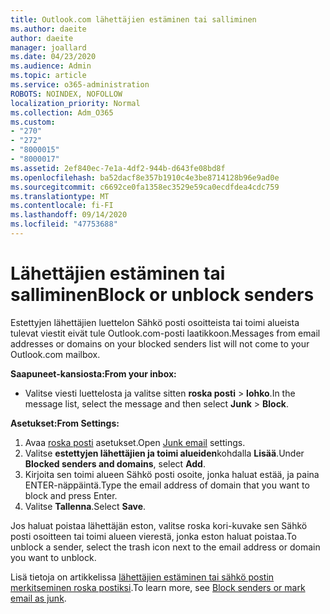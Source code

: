 ```yaml
---
title: Outlook.com lähettäjien estäminen tai salliminen
ms.author: daeite
author: daeite
manager: joallard
ms.date: 04/23/2020
ms.audience: Admin
ms.topic: article
ms.service: o365-administration
ROBOTS: NOINDEX, NOFOLLOW
localization_priority: Normal
ms.collection: Adm_O365
ms.custom:
- "270"
- "272"
- "8000015"
- "8000017"
ms.assetid: 2ef840ec-7e1a-4df2-944b-d643fe08bd8f
ms.openlocfilehash: ba52dacf8e357b1910c4e3be8714128b96e9ad0e
ms.sourcegitcommit: c6692ce0fa1358ec3529e59ca0ecdfdea4cdc759
ms.translationtype: MT
ms.contentlocale: fi-FI
ms.lasthandoff: 09/14/2020
ms.locfileid: "47753688"
---
```

# <a name="block-or-unblock-senders"></a><span data-ttu-id="b1869-102">Lähettäjien estäminen tai salliminen</span><span class="sxs-lookup"><span data-stu-id="b1869-102">Block or unblock senders</span></span>

<span data-ttu-id="b1869-103">Estettyjen lähettäjien luettelon Sähkö posti osoitteista tai toimi alueista tulevat viestit eivät tule Outlook.com-posti laatikkoon.</span><span class="sxs-lookup"><span data-stu-id="b1869-103">Messages from email addresses or domains on your blocked senders list will not come to your Outlook.com mailbox.</span></span>

<span data-ttu-id="b1869-104">**Saapuneet-kansiosta:**</span><span class="sxs-lookup"><span data-stu-id="b1869-104">**From your inbox:**</span></span>

- <span data-ttu-id="b1869-105">Valitse viesti luettelosta ja valitse sitten **roska posti**  >  **lohko**.</span><span class="sxs-lookup"><span data-stu-id="b1869-105">In the message list, select the message and then select **Junk** > **Block**.</span></span>

<span data-ttu-id="b1869-106">**Asetukset:**</span><span class="sxs-lookup"><span data-stu-id="b1869-106">**From Settings:**</span></span>

1. <span data-ttu-id="b1869-107">Avaa [roska posti](https://outlook.live.com/mail/options/mail/junkEmail) asetukset.</span><span class="sxs-lookup"><span data-stu-id="b1869-107">Open [Junk email](https://outlook.live.com/mail/options/mail/junkEmail) settings.</span></span>
2. <span data-ttu-id="b1869-108">Valitse **estettyjen lähettäjien ja toimi alueiden**kohdalla **Lisää**.</span><span class="sxs-lookup"><span data-stu-id="b1869-108">Under **Blocked senders and domains**, select **Add**.</span></span>
3. <span data-ttu-id="b1869-109">Kirjoita sen toimi alueen Sähkö posti osoite, jonka haluat estää, ja paina ENTER-näppäintä.</span><span class="sxs-lookup"><span data-stu-id="b1869-109">Type the email address of domain that you want to block and press Enter.</span></span>
4. <span data-ttu-id="b1869-110">Valitse **Tallenna**.</span><span class="sxs-lookup"><span data-stu-id="b1869-110">Select **Save**.</span></span>

<span data-ttu-id="b1869-111">Jos haluat poistaa lähettäjän eston, valitse roska kori-kuvake sen Sähkö posti osoitteen tai toimi alueen vierestä, jonka eston haluat poistaa.</span><span class="sxs-lookup"><span data-stu-id="b1869-111">To unblock a sender, select the trash icon next to the email address or domain you want to unblock.</span></span>

<span data-ttu-id="b1869-112">Lisä tietoja on artikkelissa [lähettäjien estäminen tai sähkö postin merkitseminen roska postiksi](https://support.office.com/article/a3ece97b-82f8-4a5e-9ac3-e92fa6427ae4?wt.mc_id=Office_Outlook_com_Alchemy).</span><span class="sxs-lookup"><span data-stu-id="b1869-112">To learn more, see [Block senders or mark email as junk](https://support.office.com/article/a3ece97b-82f8-4a5e-9ac3-e92fa6427ae4?wt.mc_id=Office_Outlook_com_Alchemy).</span></span>
